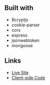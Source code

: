 ## Built with

* Bcryptjs
* cookie-parser
* cors
* express
* jsonwebtoken
* mongoose

## Links

* [Live Site](https://gellert-product-feedback.netlify.app/)
* [Client-side Code](https://github.com/csaszargellert/product-feedback-client)
